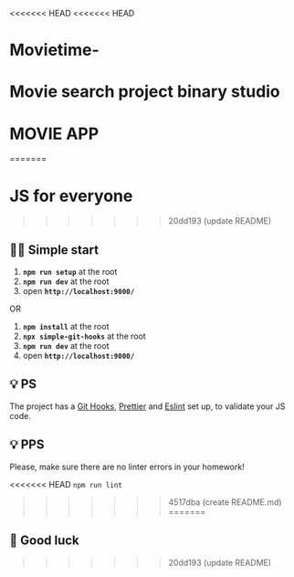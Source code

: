 <<<<<<< HEAD
<<<<<<< HEAD
# Movietime-
Movie search project binary studio
=======
# MOVIE APP
=======
# JS for everyone
>>>>>>> 20dd193 (update README)

## 🏃‍♂️ Simple start

1. **`npm run setup`** at the root
2. **`npm run dev`** at the root
3. open **`http://localhost:9000/`**

OR

1. **`npm install`** at the root
2. **`npx simple-git-hooks`** at the root
3. **`npm run dev`** at the root
4. open **`http://localhost:9000/`**

## 💡 PS

The project has a [Git Hooks](https://www.atlassian.com/git/tutorials/git-hooks), [Prettier](https://prettier.io/) and [Eslint](https://eslint.org/) set up, to validate your JS code.

## 💡 PPS

Please, make sure there are no linter errors in your homework!

<<<<<<< HEAD
`npm run lint`
>>>>>>> 4517dba (create README.md)
=======
## 🤞 Good luck
>>>>>>> 20dd193 (update README)
